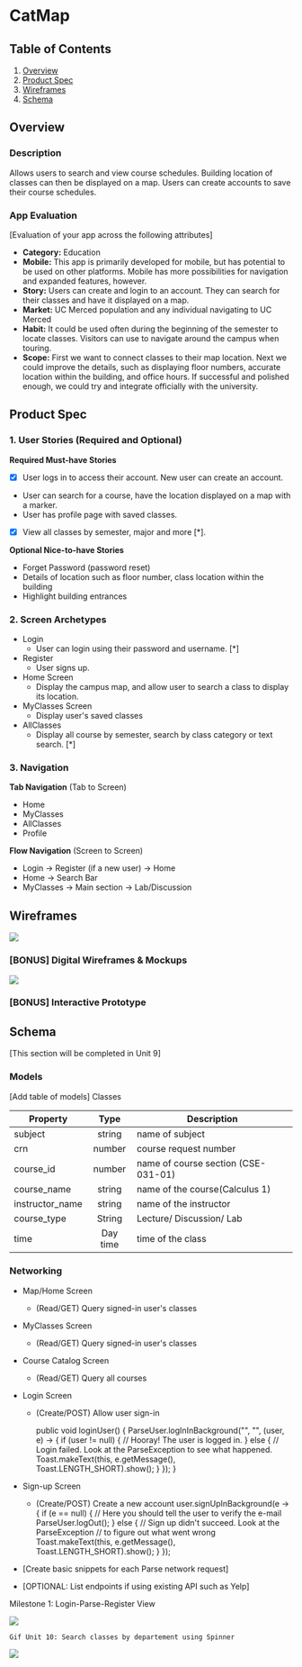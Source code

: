 # CatMap



## Table of Contents
1. [Overview](#Overview)
1. [Product Spec](#Product-Spec)
1. [Wireframes](#Wireframes)
2. [Schema](#Schema)

## Overview


### Description
Allows users to search and view course schedules. Building location of classes can then be displayed on a map. Users can create accounts to save their course schedules.

### App Evaluation
[Evaluation of your app across the following attributes]
- **Category:** Education
- **Mobile:** This app is primarily developed for mobile, but has potential to be used on other platforms. Mobile has more possibilities for navigation and expanded features, however.
- **Story:** Users can create and login to an account. They can search for their classes and have it displayed on a map.
- **Market:** UC Merced population and any individual navigating to UC Merced
- **Habit:** It could be used often during the beginning of the semester to locate classes. Visitors can use to navigate around the campus when touring.
- **Scope:** First we want to connect classes to their map location. Next we could improve the details, such as displaying floor numbers, accurate location within the building, and office hours. If successful and polished enough, we could try and integrate officially with the university.

## Product Spec

### 1. User Stories (Required and Optional)

**Required Must-have Stories**

*  [x] User logs in to access their account. New user can create an account. 
*  User can search for a course, have the location displayed on a map with a marker.
* User has profile page with saved classes.
* [x] View all classes by semester, major and more [*].

**Optional Nice-to-have Stories**


* Forget Password (password reset)
* Details of location such as floor number, class location within the building
* Highlight building entrances



### 2. Screen Archetypes

* Login
   * User can login using their password and username. [*]
* Register
   * User signs up. 
* Home Screen
   * Display the campus map, and allow user to search a class to display its location.
* MyClasses Screen
  * Display user's saved classes
* AllClasses
  *  Display all course by semester, search by class category or text search. [*]

### 3. Navigation

**Tab Navigation** (Tab to Screen)

* Home
* MyClasses
* AllClasses
* Profile

**Flow Navigation** (Screen to Screen)

* Login -> Register (if a new user) -> Home
* Home -> Search Bar
* MyClasses -> Main section -> Lab/Discussion




## Wireframes

![](https://i.imgur.com/Rac29eD.jpg)

### [BONUS] Digital Wireframes & Mockups

![](https://i.imgur.com/cZMmWjd.png)

### [BONUS] Interactive Prototype

## Schema 
[This section will be completed in Unit 9]

### Models
[Add table of models]
Classes

| **Property** | **Type** | **Description** |
|--------------|:--------:|-----------------|
| subject      |string    | name of subject |
| crn          |number    | course request number|
| course_id    |number    | name of course section (CSE-031-01)|
| course_name  |string    |   name of the course(Calculus 1)               |
| instructor_name   |string    |  name of the instructor               |
| course_type |     String     |   Lecture/ Discussion/ Lab              |
|time|Day time|time of the class|


### Networking
- Map/Home Screen
    - (Read/GET) Query signed-in user's classes
- MyClasses Screen
    - (Read/GET) Query signed-in user's classes
- Course Catalog Screen
    - (Read/GET) Query all courses
- Login Screen
    - (Create/POST) Allow user sign-in
    
        public void loginUser() {
        ParseUser.logInInBackground("<userName>", "<password>", (user, e) -> {
        if (user != null) {
            // Hooray! The user is logged in.
        } else {
            // Login failed. Look at the ParseException to see what happened.
            Toast.makeText(this, e.getMessage(), Toast.LENGTH_SHORT).show();
        }
        });
        }
- Sign-up Screen
    - (Create/POST) Create a new account
        user.signUpInBackground(e -> {
        if (e == null) {
            // Here you should tell the user to verify the e-mail
            ParseUser.logOut();
        } else {
            // Sign up didn't succeed. Look at the ParseException
            // to figure out what went wrong
            Toast.makeText(this, e.getMessage(), Toast.LENGTH_SHORT).show();
        }
      });

- [Create basic snippets for each Parse network request]
- [OPTIONAL: List endpoints if using existing API such as Yelp]
    
    
Milestone 1: Login-Parse-Register View
    
    
![](https://i.imgur.com/95GQCQU.gif)

    Gif Unit 10: Search classes by departement using Spinner
    
    
![](https://i.imgur.com/d9w7Xca.gif)
